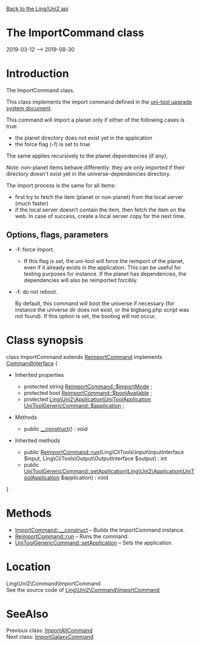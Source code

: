 [Back to the Ling/Uni2 api](https://github.com/lingtalfi/Uni2/blob/master/doc/api/Ling/Uni2.md)



The ImportCommand class
================
2019-03-12 --> 2019-08-30






Introduction
============

The ImportCommand class.

This class implements the import command defined in the [uni-tool upgrade system document](https://github.com/lingtalfi/Uni2/blob/master/README.md#the-upgrade-system).


This command will import a planet only if either of the following cases is true:

- the planet directory does not exist yet in the application
- the force flag (-f) is set to true

The same applies recursively to the planet dependencies (if any).

Note: non-planet items behave differently: they are only imported if their directory doesn't exist yet in the universe-dependencies directory.



The import process is the same for all items:
- first try to fetch the item (planet or non-planet) from the local server (much faster)
- if the local server doesn't contain the item, then fetch the item on the web. In case of success, create a local server copy for the next time.




Options, flags, parameters
-----------
- -f: force import.

     - If this flag is set, the uni-tool will force the reimport of the planet, even if it already exists in the application.
         This can be useful for testing purposes for instance.
         If the planet has dependencies, the dependencies will also be reimported forcibly.

- -f: do not reboot.

     By default, this command will boot the universe if necessary (for instance the universe dir does not exist, or the bigbang.php script was not found).
     If this option is set, the booting will not occur.



Class synopsis
==============


class <span class="pl-k">ImportCommand</span> extends [ReimportCommand](https://github.com/lingtalfi/Uni2/blob/master/doc/api/Ling/Uni2/Command/ReimportCommand.md) implements [CommandInterface](https://github.com/lingtalfi/CliTools/blob/master/doc/api/Ling/CliTools/Command/CommandInterface.md) {

- Inherited properties
    - protected string [ReimportCommand::$importMode](#property-importMode) ;
    - protected bool [ReimportCommand::$bootAvailable](#property-bootAvailable) ;
    - protected [Ling\Uni2\Application\UniToolApplication](https://github.com/lingtalfi/Uni2/blob/master/doc/api/Ling/Uni2/Application/UniToolApplication.md) [UniToolGenericCommand::$application](#property-application) ;

- Methods
    - public [__construct](https://github.com/lingtalfi/Uni2/blob/master/doc/api/Ling/Uni2/Command/ImportCommand/__construct.md)() : void

- Inherited methods
    - public [ReimportCommand::run](https://github.com/lingtalfi/Uni2/blob/master/doc/api/Ling/Uni2/Command/ReimportCommand/run.md)(Ling\CliTools\Input\InputInterface $input, Ling\CliTools\Output\OutputInterface $output) : int
    - public [UniToolGenericCommand::setApplication](https://github.com/lingtalfi/Uni2/blob/master/doc/api/Ling/Uni2/Command/UniToolGenericCommand/setApplication.md)([Ling\Uni2\Application\UniToolApplication](https://github.com/lingtalfi/Uni2/blob/master/doc/api/Ling/Uni2/Application/UniToolApplication.md) $application) : void

}






Methods
==============

- [ImportCommand::__construct](https://github.com/lingtalfi/Uni2/blob/master/doc/api/Ling/Uni2/Command/ImportCommand/__construct.md) &ndash; Builds the ImportCommand instance.
- [ReimportCommand::run](https://github.com/lingtalfi/Uni2/blob/master/doc/api/Ling/Uni2/Command/ReimportCommand/run.md) &ndash; Runs the command.
- [UniToolGenericCommand::setApplication](https://github.com/lingtalfi/Uni2/blob/master/doc/api/Ling/Uni2/Command/UniToolGenericCommand/setApplication.md) &ndash; Sets the application.





Location
=============
Ling\Uni2\Command\ImportCommand<br>
See the source code of [Ling\Uni2\Command\ImportCommand](https://github.com/lingtalfi/Uni2/blob/master/Command/ImportCommand.php)



SeeAlso
==============
Previous class: [ImportAllCommand](https://github.com/lingtalfi/Uni2/blob/master/doc/api/Ling/Uni2/Command/ImportAllCommand.md)<br>Next class: [ImportGalaxyCommand](https://github.com/lingtalfi/Uni2/blob/master/doc/api/Ling/Uni2/Command/ImportGalaxyCommand.md)<br>
